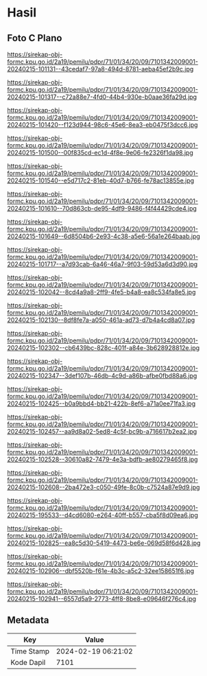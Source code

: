 # Hasil

## Foto C Plano

https://sirekap-obj-formc.kpu.go.id/2a19/pemilu/pdpr/71/01/34/20/09/7101342009001-20240215-101131--43cedaf7-97a8-494d-8781-aeba45ef2b9c.jpg

https://sirekap-obj-formc.kpu.go.id/2a19/pemilu/pdpr/71/01/34/20/09/7101342009001-20240215-101317--c72a88e7-4fd0-44b4-930e-b0aae36fa29d.jpg

https://sirekap-obj-formc.kpu.go.id/2a19/pemilu/pdpr/71/01/34/20/09/7101342009001-20240215-101420--f123d944-98c6-45e6-8ea3-eb0475f3dcc6.jpg

https://sirekap-obj-formc.kpu.go.id/2a19/pemilu/pdpr/71/01/34/20/09/7101342009001-20240215-101500--00f835cd-ec1d-4f8e-9e06-fe2326f1da98.jpg

https://sirekap-obj-formc.kpu.go.id/2a19/pemilu/pdpr/71/01/34/20/09/7101342009001-20240215-101540--e5d717c2-81eb-40d7-b766-fe78ac13855e.jpg

https://sirekap-obj-formc.kpu.go.id/2a19/pemilu/pdpr/71/01/34/20/09/7101342009001-20240215-101610--70d863cb-de95-4df9-9486-f4f44429cde4.jpg

https://sirekap-obj-formc.kpu.go.id/2a19/pemilu/pdpr/71/01/34/20/09/7101342009001-20240215-101649--6d8504b6-2e93-4c38-a5e6-56a1e264baab.jpg

https://sirekap-obj-formc.kpu.go.id/2a19/pemilu/pdpr/71/01/34/20/09/7101342009001-20240215-101717--a7d93cab-6a46-46a7-9f03-59d53a6d3d90.jpg

https://sirekap-obj-formc.kpu.go.id/2a19/pemilu/pdpr/71/01/34/20/09/7101342009001-20240215-102042--8cd4a9a8-2ff9-4fe5-b4a8-ea8c534fa8e5.jpg

https://sirekap-obj-formc.kpu.go.id/2a19/pemilu/pdpr/71/01/34/20/09/7101342009001-20240215-102130--8df8fe7a-a050-461a-ad73-d7b4a4cd8a07.jpg

https://sirekap-obj-formc.kpu.go.id/2a19/pemilu/pdpr/71/01/34/20/09/7101342009001-20240215-102302--cb6439bc-828c-401f-a84e-3b628928812e.jpg

https://sirekap-obj-formc.kpu.go.id/2a19/pemilu/pdpr/71/01/34/20/09/7101342009001-20240215-102347--3def107b-46db-4c9d-a86b-afbe0fbd88a6.jpg

https://sirekap-obj-formc.kpu.go.id/2a19/pemilu/pdpr/71/01/34/20/09/7101342009001-20240215-102425--b0a9bbd4-bb21-422b-8ef6-a71a0ee71fa3.jpg

https://sirekap-obj-formc.kpu.go.id/2a19/pemilu/pdpr/71/01/34/20/09/7101342009001-20240215-102457--aa9d8a02-5ed8-4c5f-bc9b-a716617b2ea2.jpg

https://sirekap-obj-formc.kpu.go.id/2a19/pemilu/pdpr/71/01/34/20/09/7101342009001-20240215-102528--30610a82-7479-4e3a-bdfb-ae80279465f8.jpg

https://sirekap-obj-formc.kpu.go.id/2a19/pemilu/pdpr/71/01/34/20/09/7101342009001-20240215-102608--2ba472e3-c050-49fe-8c0b-c7524a87e9d9.jpg

https://sirekap-obj-formc.kpu.go.id/2a19/pemilu/pdpr/71/01/34/20/09/7101342009001-20240215-195533--d4cd6080-e264-40ff-b557-cba5f8d09ea6.jpg

https://sirekap-obj-formc.kpu.go.id/2a19/pemilu/pdpr/71/01/34/20/09/7101342009001-20240215-102825--ea8c5d30-5419-4473-be6e-069d58f6d428.jpg

https://sirekap-obj-formc.kpu.go.id/2a19/pemilu/pdpr/71/01/34/20/09/7101342009001-20240215-102906--dbf5520b-f61e-4b3c-a5c2-32ee158651f6.jpg

https://sirekap-obj-formc.kpu.go.id/2a19/pemilu/pdpr/71/01/34/20/09/7101342009001-20240215-102941--6557d5a9-2773-4ff8-8be8-e09646f276c4.jpg


## Metadata

| Key        | Value               |
| ---------- | ------------------- |
| Time Stamp | 2024-02-19 06:21:02 |
| Kode Dapil | 7101                |



